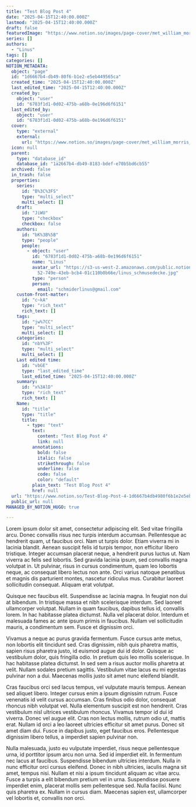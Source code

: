 ```yaml
---
title: "Test Blog Post 4"
date: "2025-04-15T12:40:00.000Z"
lastmod: "2025-04-15T12:40:00.000Z"
draft: false
featuredImage: "https://www.notion.so/images/page-cover/met_william_morris_1875.jpg"
series: []
authors:
  - "Linus"
tags: []
categories: []
NOTION_METADATA:
  object: "page"
  id: "1d6667b4-db49-80f6-b1e2-e5eb449565ca"
  created_time: "2025-04-15T12:40:00.000Z"
  last_edited_time: "2025-04-15T12:40:00.000Z"
  created_by:
    object: "user"
    id: "6783f1d1-0d02-475b-a68b-0e196d6f6151"
  last_edited_by:
    object: "user"
    id: "6783f1d1-0d02-475b-a68b-0e196d6f6151"
  cover:
    type: "external"
    external:
      url: "https://www.notion.so/images/page-cover/met_william_morris_1875.jpg"
  icon: null
  parent:
    type: "database_id"
    database_id: "1a2667b4-db49-8183-bdef-e70b5bd6cb55"
  archived: false
  in_trash: false
  properties:
    series:
      id: "B%3C%3FS"
      type: "multi_select"
      multi_select: []
    draft:
      id: "JiWU"
      type: "checkbox"
      checkbox: false
    authors:
      id: "bK%3B%5B"
      type: "people"
      people:
        - object: "user"
          id: "6783f1d1-0d02-475b-a68b-0e196d6f6151"
          name: "Linus"
          avatar_url: "https://s3-us-west-2.amazonaws.com/public.notion-static.com/f4e93f\
            52-749e-43eb-bcb4-01c110b0b66e/linus_schmusedecke.jpg"
          type: "person"
          person:
            email: "schmiderlinus@gmail.com"
    custom-front-matter:
      id: "c~kA"
      type: "rich_text"
      rich_text: []
    tags:
      id: "jw%7CC"
      type: "multi_select"
      multi_select: []
    categories:
      id: "nbY%3F"
      type: "multi_select"
      multi_select: []
    Last edited time:
      id: "vbGE"
      type: "last_edited_time"
      last_edited_time: "2025-04-15T12:40:00.000Z"
    summary:
      id: "x%3AlD"
      type: "rich_text"
      rich_text: []
    Name:
      id: "title"
      type: "title"
      title:
        - type: "text"
          text:
            content: "Test Blog Post 4"
            link: null
          annotations:
            bold: false
            italic: false
            strikethrough: false
            underline: false
            code: false
            color: "default"
          plain_text: "Test Blog Post 4"
          href: null
  url: "https://www.notion.so/Test-Blog-Post-4-1d6667b4db4980f6b1e2e5eb449565ca"
  public_url: null
MANAGED_BY_NOTION_HUGO: true

---
```



Lorem ipsum dolor sit amet, consectetur adipiscing elit. Sed vitae fringilla arcu. Donec convallis risus nec turpis interdum accumsan. Pellentesque ac hendrerit quam, ut faucibus orci. Nam ut turpis dolor. Etiam viverra mi in lacinia blandit. Aenean suscipit felis id turpis tempor, non efficitur libero tristique. Integer accumsan placerat neque, a hendrerit purus luctus ut. Nam viverra ac felis sed lobortis. Sed gravida lacinia ipsum, sed convallis magna volutpat in. Ut pulvinar, risus in cursus condimentum, quam leo lobortis neque, ac consequat libero lectus non ante. Orci varius natoque penatibus et magnis dis parturient montes, nascetur ridiculus mus. Curabitur laoreet sollicitudin consequat. Aliquam erat volutpat.


Quisque nec faucibus elit. Suspendisse ac lacinia magna. In feugiat non dui at bibendum. In tristique massa et nibh scelerisque interdum. Sed laoreet ullamcorper volutpat. Nullam in quam faucibus, dapibus tellus id, convallis lorem. In hac habitasse platea dictumst. Nulla vel placerat dolor. Interdum et malesuada fames ac ante ipsum primis in faucibus. Nullam vel sollicitudin mauris, a condimentum sem. Fusce et dignissim orci.


Vivamus a neque ac purus gravida fermentum. Fusce cursus ante metus, non lobortis elit tincidunt sed. Cras dignissim, nibh quis pharetra mattis, sapien risus pharetra justo, id euismod augue dui id dolor. Quisque ac vestibulum dolor, quis fringilla odio. In pretium quis leo mollis scelerisque. In hac habitasse platea dictumst. In sed sem a risus auctor mollis pharetra at velit. Nullam sodales pretium sagittis. Vestibulum vitae lacus eu mi egestas pulvinar non a dui. Maecenas mollis justo sit amet nunc eleifend blandit.


Cras faucibus orci sed lacus tempus, vel vulputate mauris tempus. Aenean sed aliquet libero. Integer cursus enim a ipsum dignissim rutrum. Fusce venenatis id velit cursus accumsan. Cras finibus odio dolor, consequat rhoncus nibh volutpat vel. Nulla elementum suscipit est non hendrerit. Cras vestibulum nisl ultrices vestibulum rhoncus. Vivamus tempor id dui id viverra. Donec vel augue elit. Cras non lectus mollis, rutrum odio ut, mattis erat. Nullam id orci a leo laoreet ultricies efficitur sit amet purus. Donec sit amet diam dui. Fusce in dapibus justo, eget faucibus eros. Pellentesque dignissim libero tellus, a imperdiet sapien pulvinar non.


Nulla malesuada, justo eu vulputate imperdiet, risus neque pellentesque urna, id porttitor ipsum arcu non urna. Sed id imperdiet elit. In fermentum nec lacus at faucibus. Suspendisse bibendum ultricies interdum. Nulla in nunc efficitur orci cursus eleifend. Donec in nibh ultricies, iaculis magna sit amet, tempus nisi. Nullam et nisi a ipsum tincidunt aliquam ac vitae arcu. Fusce a turpis a elit bibendum pretium vel in urna. Suspendisse posuere imperdiet enim, placerat mollis sem pellentesque sed. Nulla facilisi. Nunc quis pharetra ex. Nullam in cursus diam. Maecenas sapien est, ullamcorper vel lobortis et, convallis non orci.

